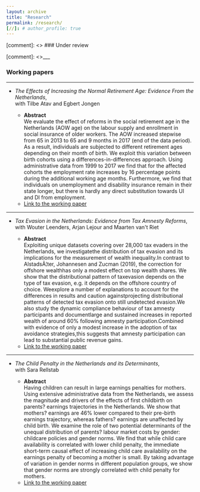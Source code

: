 ```yaml
---
layout: archive
title: "Research"
permalink: /research/
[//]: # author_profile: true
---
```



[comment]: <> ### Under review


[comment]: <>___


### Working papers

___

- *The Effects of Increasing the Normal Retirement Age: Evidence From the Netherlands*,  
with Tilbe Atav and Egbert Jongen


    - **Abstract**  
    We evaluate the effect of reforms in the social retirement age in the Netherlands (AOW age) on the labour supply and enrollment in social insurance of older workers. The AOW increased stepwise from 65 in 2013 to 65 and 9 months in 2017 (end of the data period). As a result, individuals are subjected to different retirement ages depending on their month of birth. We exploit this variation between birth cohorts using a differences-in-differences approach. Using administrative data from 1999 to 2017 we find that for the affected cohorts the employment rate increases by 16 percentage points during the additional working age months. Furthermore, we find that individuals on unemployment and disability insurance remain in their state longer, but there is hardly any direct substitution towards UI and DI from employment.
    - [Link to the working paper](https://www.cpb.nl/sites/default/files/omnidownload/CPB-Discussion-Paper-408-The-effects-of-the-increase-in-the-retirement-age-in-the-Netherlands.pdf)

___

- *Tax Evasion in the Netherlands: Evidence from Tax Amnesty Reforms*,  
with Wouter Leenders, Arjan Lejour and Maarten van't Riet


    - **Abstract**  
        Exploiting unique datasets covering over 28,000 tax evaders in the Netherlands, we investigatethe distribution of tax evasion and its implications for the measurement of wealth inequality.In contrast to AlstadsÃ¦ter, Johannesen and Zucman (2019), the correction for offshore wealthhas only a modest effect on top wealth shares. We show that the distributional pattern of taxevasion depends on the type of tax evasion, e.g. it depends on the offshore country of choice. Weexplore a number of explanations to account for the differences in results and caution againstprojecting distributional patterns of detected tax evasion onto still undetected evasion.We also study the dynamic compliance behaviour of tax amnesty participants and documentlarge and sustained increases in reported wealth of around 60% following amnesty participation.Combined with evidence of only a modest increase in the adoption of tax avoidance strategies,this suggests that amnesty participation can lead to substantial public revenue gains.
    - [Link to the working paper](https://www.cpb.nl/sites/default/files/omnidownload/CPB-Discussion-Paper-417-Offshore-Tax-Evasion-and-Wealth-Inequality.pdf)


___

- *The Child Penalty in the Netherlands and its Determinants*,  
with Sara Rellstab 

    - **Abstract**  
        Having children can result in large earnings penalties for mothers. Using extensive administrative data from the Netherlands, we assess the magnitude and drivers of the effects of first childbirth on parents? earnings trajectories in the Netherlands. We show that mothers? earnings are 46% lower compared to their pre-birth earnings trajectory, whereas fathers? earnings are unaffected by child birth. We examine the role of two potential determinants of the unequal distribution of parents? labour market costs by gender: childcare policies and gender norms. We find that while child care availability is correlated with lower child penalty, the immediate short-term causal effect of increasing child care availability on the earnings penalty of becoming a mother is small. By taking advantage of variation in gender norms in different population groups, we show that gender norms are strongly correlated with child penalty for mothers.
    - [Link to the working paper](https://www.cpb.nl/en/the-child-penalty-in-the-netherlands-and-its-determinants)



